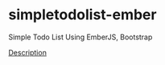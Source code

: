 simpletodolist-ember
====================

Simple Todo List Using EmberJS, Bootstrap

<a href='http://blog.adisrikanth.com/156'>Description</a>
